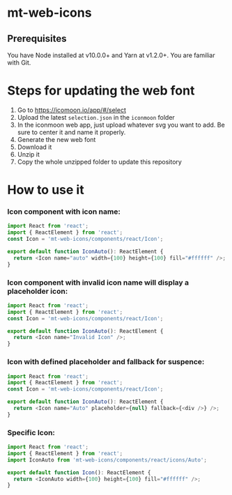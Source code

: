 # mt-web-icons

## Prerequisites

You have Node installed at v10.0.0+ and Yarn at v1.2.0+.
You are familiar with Git.

# Steps for updating the web font

1. Go to https://icomoon.io/app/#/select
2. Upload the latest `selection.json` in the `iconmoon` folder
3. In the iconmoon web app, just upload whatever svg you want to add. Be sure to center it and name it properly.
4. Generate the new web font
5. Download it
6. Unzip it
7. Copy the whole unzipped folder to update this repository

# How to use it

### Icon component with icon name:

```javascript
import React from 'react';
import { ReactElement } from 'react';
const Icon = 'mt-web-icons/components/react/Icon';

export default function IconAuto(): ReactElement {
  return <Icon name="auto" width={100} height={100} fill="#ffffff" />;
}
```

### Icon component with invalid icon name will display a placeholder icon:

```javascript
import React from 'react';
import { ReactElement } from 'react';
const Icon = 'mt-web-icons/components/react/Icon';

export default function IconAuto(): ReactElement {
  return <Icon name="Invalid Icon" />;
}
```

### Icon with defined placeholder and fallback for suspence:

```javascript
import React from 'react';
import { ReactElement } from 'react';
const Icon = 'mt-web-icons/components/react/Icon';

export default function IconAuto(): ReactElement {
  return <Icon name="Auto" placeholder={null} fallback={<div />} />;
}
```

### Specific Icon:

```javascript
import React from 'react';
import { ReactElement } from 'react';
import IconAuto from 'mt-web-icons/components/react/icons/Auto';

export default function Icon(): ReactElement {
  return <IconAuto width={100} height={100} fill="#ffffff" />;
}
```
